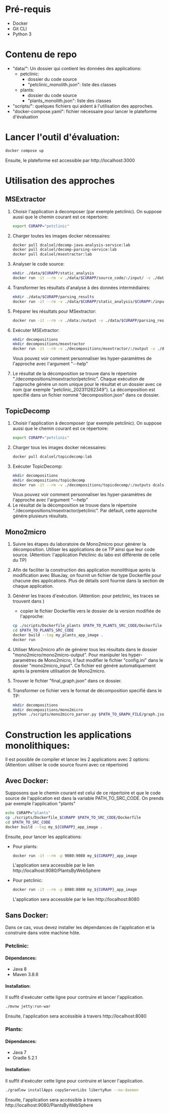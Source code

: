 # Pré-requis

- Docker
- Git CLI
- Python 3

# Contenu de repo


- "data/": Un dossier qui contient les données des applications:
    -  petclinic:
        - dossier du code source
        - "petclinic_monolith.json": liste des classes
    -  plants:
        - dossier du code source
        - "plants_monolith.json": liste des classes
- "scripts/": quelques fichiers qui aident à l'utilisation des approches.
- "docker-compose.yaml": fichier nécessaire pour lancer le plateforme d'évaluation


# Lancer l'outil d'évaluation:
```bash
docker compose up
```
Ensuite, le plateforme est accessible par http://localhost:3000


# Utilisation des approches
## MSExtractor


1. Choisir l'application à decomposer (par exemple petclinic). On suppose aussi que le chemin courant est ce répertoire:
    ```bash
    export CURAPP="petclinic"
    ```
2. Charger toutes les images docker nécessaires:
    ```bash
    docker pull dcalsel/decomp-java-analysis-service:lab
    docker pull dcalsel/decomp-parsing-service:lab
    docker pull dcalsel/msextractor:lab
    ```
3. Analyser le code source:
    ```bash
    mkdir ./data/$CURAPP/static_analysis
    docker run -it --rm -v ./data/$CURAPP/source_code/:/input/ -v ./data/$CURAPP/static_analysis/:/output/ dcalsel/decomp-java-analysis-service:lab analyze $CURAPP -p /input -o /output
    ```
4. Transformer les résultats d'analyse à des données intermédiaires:
    ```bash
    mkdir ./data/$CURAPP/parsing_results
    docker run -it --rm -v ./data/$CURAPP/static_analysis/$CURAPP:/input -v ./data/$CURAPP/parsing_results/:/output/ dcalsel/decomp-parsing-service:lab parse $CURAPP -f CSV -d /input/ -o /output/
    ```
5. Préparer les résultats pour MSextractor:
    ```bash
    docker run -it --rm -v ./data:/output -v ./data/$CURAPP/parsing_results/$CURAPP:/data/ -v ./scripts:/script/ --entrypoint python3 dcalsel/decomp-parsing-service:lab /script/to_msextractor.py $CURAPP
    ```
6. Exécuter MSExtractor:
    ```bash
    mkdir decompositions
    mkdir decompositions/msextractor
    docker run -it --rm -v ./decompositions/msextractor/:/output -v ./data:/data dcalsel/msextractor:lab $CURAPP --data /data --output /output 
    ```
    Vous pouvez voir comment personnaliser les hyper-paramètres de l'approche avec l'argument "--help"

7. Le résultat de la décomposition se trouve dans le répertoire "./decompositions/msextractor/petclinic". Chaque exécution de l'approche génére un nom unique pour le résultat et un dossier avec ce nom (par exemple "petclinic_202311262349"). La décomposition est specifié dans un fichier nommé "decomposition.json" dans ce dossier.



## TopicDecomp

1. Choisir l'application à decomposer (par exemple petclinic). On suppose aussi que le chemin courant est ce répertoire:
    ```bash
    export CURAPP="petclinic"
    ```
2. Charger tous les images docker nécessaires:
    ```bash
    docker pull dcalsel/topicdecomp:lab
    ```
3. Exécuter TopicDecomp:
    ```bash
    mkdir decompositions
    mkdir decompositions/topicdecomp
    docker run -it --rm -v ./decompositions/topicdecomp/:/outputs dcalsel/topicdecomp:lab $CURAPP
    ```
    Vous pouvez voir comment personnaliser les hyper-paramètres de l'approche avec l'argument "--help"
4. Le résultat de la décomposition se trouve dans le répertoire "./decompositions/msextractor/petclinic". Par défault, cette approche génére plusieurs résultats.


## Mono2micro

1. Suivre les étapes du laboratoire de Mono2micro pour générer la décomposition. Utiliser les applications de ce TP ainsi que leur code source. (Attention: l'application Petclinic du labo est différente de celle du TP) 
2. Afin de faciliter la construction des application monolithique aprés la modification avec BlueJay, on fournit un fichier de type Dockerfile pour chacune des applications. Plus de détails sont fournie dans la section de chaque application.
3. Générer les traces d'exécution. (Attention: pour petclinic, les traces se trouvent dans )
    - copier le fichier Dockerfile vers le dossier de la version modifiée de l'approche: 
    ```bash
    cp ./scripts/Dockerfile_plants $PATH_TO_PLANTS_SRC_CODE/Dockerfile
    cd $PATH_TO_PLANTS_SRC_CODE
    docker build --tag my_plants_app_image .
    docker run 
    ```

3. Utiliser Mono2micro afin de générer tous les résultats dans le dossier "mono2micro/mono2micro-output". Pour manipuler les hyper-paramètres de Mono2micro, il faut modifier le fichier "config.ini" dans le dossier "mono2micro_input". Ce fichier est généré automatiquement après la première utilisation de Mono2micro.
4. Trouver le fichier "final_graph.json" dans ce dossier.
5. Transformer ce fichier vers le format de décomposition specifié dans le TP:
    ```bash
    mkdir decompositions
    mkdir decompositions/mono2micro
    python ./scripts/mono2micro_parser.py $PATH_TO_GRAPH_FILE/graph.json ./decompositions/mono2micro
    ```



# Construction les applications monolithiques:
Il est possible de compiler et lancer les 2 applications avec 2 options: (Attention: utiliser le code source fourni avec ce répertoire)
## Avec Docker:
Supposons que le chemin courant est celui de ce répertoire et que le code source de l'application est dans la variable PATH_TO_SRC_CODE. On prends par exemple l'application "plants"
```bash
echo CURAPP="plants"
cp ./scripts/Dockerfile_$CURAPP $PATH_TO_SRC_CODE/Dockerfile
cd $PATH_TO_SRC_CODE
docker build --tag my_${CURAPP}_app_image .
```
Ensuite, pour lancer les applications:
- Pour plants: 
    ```bash
    docker run -it --rm -p 9080:9080 my_${CURAPP}_app_image
    ```
    L'application sera accessible par le lien http://localhost:9080/PlantsByWebSphere 

- Pour petclinic: 
    ```bash
    docker run -it --rm -p 8080:8080 my_${CURAPP}_app_image
    ```
    L'application sera accessible par le lien http://localhost:8080
## Sans Docker:
Dans ce cas, vous devez installer les dépendances de l'application et la construire dans votre machine hôte.
### Petclinic:
#### Dépendances:
- Java 8
- Maven 3.8.6
#### Installation:
Il suffit d'exécuter cette ligne pour contruire et lancer l'application.
```bash
./mvnw jetty:run-war
```
Ensuite, l'application sera accéssible à travers http://localhost:8080
### Plants:
#### Dépendances:
- Java 7
- Gradle 5.2.1
#### Installation:
Il suffit d'exécuter cette ligne pour contruire et lancer l'application.
```bash
./gradlew installApps copyServerLibs libertyRun --no-daemon
```
Ensuite, l'application sera accéssible à travers http://localhost:9080/PlantsByWebSphere








